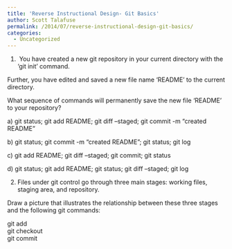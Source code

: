 ```yaml
---
title: 'Reverse Instructional Design- Git Basics'
author: Scott Talafuse
permalink: /2014/07/reverse-instructional-design-git-basics/
categories:
  - Uncategorized
---
```

1.  You have created a new git repository in your current directory with the &#8216;git init&#8217; command.

Further, you have edited and saved a new file name &#8216;README&#8217; to the current directory.

What sequence of commands will permanently save the new file &#8216;README&#8217; to your repository?

a) git status; git add README; git diff &#8211;staged; git commit -m &#8220;created README&#8221;

b) git status; git commit -m &#8220;created README&#8221;; git status; git log

c) git add README; git diff &#8211;staged; git commit; git status

d) git status; git add README; git status; git diff &#8211;staged; git log

2. Files under git control go through three main stages: working files, staging area, and repository.

Draw a picture that illustrates the relationship between these three stages and the following git commands:

git add  
git checkout  
git commit
